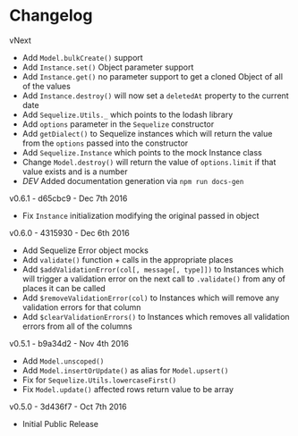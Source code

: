 # Changelog

vNext
  * Add `Model.bulkCreate()` support
  * Add `Instance.set()` Object parameter support
  * Add `Instance.get()` no parameter support to get a cloned Object of all of the values
  * Add `Instance.destroy()` will now set a `deletedAt` property to the current date
  * Add `Sequelize.Utils._` which points to the lodash library
  * Add `options` parameter in the `Sequelize` constructor
  * Add `getDialect()` to Sequelize instances which will return the value from the `options` passed into the constructor
  * Add `Sequelize.Instance` which points to the mock Instance class
  * Change `Model.destroy()` will return the value of `options.limit` if that value exists and is a number
  * *DEV* Added documentation generation via `npm run docs-gen`

v0.6.1 - d65cbc9 - Dec 7th 2016
  * Fix `Instance` initialization modifying the original passed in object

v0.6.0 - 4315930 - Dec 6th 2016
  * Add Sequelize Error object mocks
  * Add `validate()` function + calls in the appropriate places
  * Add `$addValidationError(col[, message[, type]])` to Instances which will trigger a validation error on the next call to `.validate()` from any of places it can be called
  * Add `$removeValidationError(col)` to Instances which will remove any validation errors for that column
  * Add `$clearValidationErrors()` to Instances which removes all validation errors from all of the columns

v0.5.1 - b9a34d2 - Nov 4th 2016
  * Add `Model.unscoped()`
  * Add `Model.insertOrUpdate()` as alias for `Model.upsert()`
  * Fix for `Sequelize.Utils.lowercaseFirst()`
  * Fix `Model.update()` affected rows return value to be array

v0.5.0 - 3d436f7 - Oct 7th 2016
  * Initial Public Release
